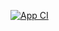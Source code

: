 [![App CI](https://github.com/vladserikov/test-actions/actions/workflows/release.yaml/badge.svg?branch=main)](https://github.com/vladserikov/test-actions/actions/workflows/release.yaml)